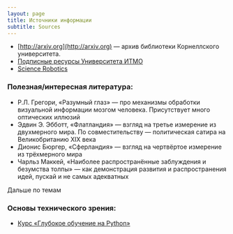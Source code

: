 ```yaml
---
layout: page
title: Источники информации
subtitle: Sources
---
```

* [http://arxiv.org](http://arxiv.org) — архив библиотеки Корнеллского университета.
* [Подписные ресурсы Университета ИТМО](http://lib.ifmo.ru/net_res/net_res.htm)
* [Science Robotics](http://robotics.sciencemag.org/)

### Полезная/интересная литература:
* Р.Л. Грегори, «Разумный глаз» — про механизмы обработки визуальной информации мозгом человека. Присутствует много оптических иллюзий
* Эдвин Э. Эбботт, «Флатландия» — взгляд на третье измерение из двухмерного мира. По совместительству — политическая сатира на Великобританию XIX века
* Дионис Бюргер, «Сферландия» — взгляд на чертвёртое измерение из трёхмерного мира
* Чарльз Маккей, «Наиболее распространённые заблуждения и безумства толпы» — как демонстрация развития и распространения идей, пускай и не самых адекватных

Дальше по темам

### Основы технического зрения:

* [Курс «Глубокое обучение на Python»](https://www.asozykin.ru/courses/nnpython)
